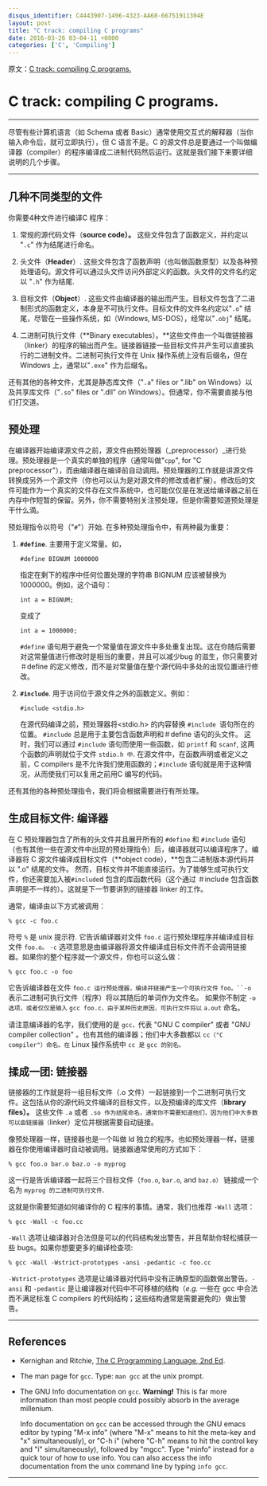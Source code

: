 ```yaml
---
disqus_identifier: C4443907-1496-4323-AA68-66751911304E
layout: post
title: "C track: compiling C programs"
date: 2016-03-26 03-04-11 +0800
categories: ['C', 'Compiling']
---
```

原文：[C track: compiling C programs.](http://courses.cms.caltech.edu/cs11/material/c/mike/misc/compiling_c.html)

# C track: compiling C programs.

* * *

尽管有些计算机语言（如 Schema 或者 Basic）通常使用交互式的解释器（当你输入命令后，就可立即执行），但 C 语言不是。C 的源文件总是要通过一个叫做编译器（compiler）的程序编译成二进制代码然后运行。这就是我们接下来要详细说明的几个步骤。

* * *

## 几种不同类型的文件

你需要4种文件进行编译C 程序：

1.  常规的源代码文件（**source code）。** 这些文件包含了函数定义，并约定以 "`.c`" 作为结尾进行命名。

2.  头文件（**Header**）. 这些文件包含了函数声明（也叫做函数原型）以及各种预处理语句。源文件可以通过头文件访问外部定义的函数。头文件的文件名约定以 "`.h`" 作为结尾.

3.  目标文件（**Object**）. 这些文件由编译器的输出而产生。目标文件包含了二进制形式的函数定义，本身是不可执行文件。目标文件的文件名约定以"`.o`" 结尾，尽管在一些操作系统，如（Windows, MS-DOS），经常以"`.obj`" 结尾。

4.  二进制可执行文件（**Binary executables）。**这些文件由一个叫做链接器（linker）的程序的输出而产生。链接器链接一些目标文件并产生可以直接执行的二进制文件。二进制可执行文件在 Unix 操作系统上没有后缀名，但在 Windows 上，通常以"`.exe`" 作为后缀名。 

还有其他的各种文件，尤其是静态库文件（"`.a`" files or ".lib" on Windows）以及共享库文件（"`.so`" files or ".dll" on Windows）。但通常，你不需要直接与他们打交道。

## 预处理

在编译器开始编译源文件之前，源文件由预处理器（_preprocessor）_进行处理。预处理器是一个真实的单独的程序（通常叫做"`cpp`", for "C preprocessor"），而由编译器在编译前自动调用。预处理器的工作就是讲源文件转换成另外一个源文件（你也可以认为是对源文件的修改或者扩展）。修改后的文件可能作为一个真实的文件存在文件系统中，也可能仅仅是在发送给编译器之前在内存中作短暂的保留。另外，你不需要特别关注预处理，但是你需要知道预处理是干什么滴。

预处理指令以符号（"`#`"）开始. 在多种预处理指令中，有两种最为重要：

1.  **`#define`**. 主要用于定义常量。如，

        #define BIGNUM 1000000

    指定在剩下的程序中任何位置处理的字符串 BIGNUM 应该被替换为 1000000。例如，这个语句：

        int a = BIGNUM;

    变成了

        int a = 1000000;

    `#define` 语句用于避免一个常量值在源文件中多处重复出现。这在你随后需要对这常量值进行修改时是相当的重要，并且可以减少bug 的滋生，你只需要对 ＃define 的定义修改，而不是对常量值在整个源代码中多处的出现位置进行修改。

2.  **`#include`**. 用于访问位于源文件之外的函数定义。例如：

        #include <stdio.h>

    在源代码编译之前，预处理器将<stdio.h> 的内容替换 `#include `语句所在的位置。 `#include` 总是用于主要包含函数声明和＃define 语句的头文件。 这时，我们可以通过 `#include` 语句而使用一些函数，如 `printf` 和 `scanf`, 这两个函数的声明就位于文件 `stdio.h 中`. 在源文件中，在函数声明或者定义之前，C compilers 是不允许我们使用函数的；`#include` 语句就是用于这种情况，从而使我们可以复用之前用C 编写的代码。

还有其他的各种预处理指令，我们将会根据需要进行有所处理。

## 生成目标文件: 编译器

在 C 预处理器包含了所有的头文件并且展开所有的 `#define` 和 `#include` 语句（也有其他一些在源文件中出现的预处理指令）后，编译器就可以编译程序了。编译器将 C 源文件编译成目标文件（**object code），**包含二进制版本源代码并以 ".o" 结尾的文件。 然而，目标文件并不能直接运行。为了能够生成可执行文件，你还需要加入被`#include`d 包含的库函数代码（这个通过 ＃include 包含函数声明是不一样的）。这就是下一节要讲到的链接器 linker 的工作。

通常，编译由以下方式被调用：

    % gcc -c foo.c

符号 `%` 是 unix 提示符. 它告诉编译器对文件 `foo.c` 运行预处理程序并编译成目标文件 `foo.o。` `-c` 选项意思是由编译器将源文件编译成目标文件而不会调用链接器。如果你的整个程序就一个源文件，你也可以这么做：

    % gcc foo.c -o foo

它告诉编译器在文件 `foo.c 运行预处理器，编译并链接产生一个可执行文件` `foo。``-o` 表示二进制可执行文件（程序）将以其随后的单词作为文件名。 如果你不制定 `-o 选项，或者仅仅是输入` `gcc foo.c，由于某种历史原因，可执行文件将以` `a.out` 命名。

请注意编译器的名字，我们使用的是 `gcc，`代表 "GNU C compiler" 或者 "GNU compiler collection" 。也有其他的编译器；他们中大多数都以 `cc（"C compiler"）命名。在` Linux 操作系统中 `cc 是` `gcc 的别名。`

## 揉成一团: 链接器

链接器的工作就是将一组目标文件（.o 文件）一起链接到一个二进制可执行文件。这包括从你的源代码文件编译的目标文件，以及预编译的库文件（**library files）。** 这些文件 `.a` 或者 `.so 作为结尾命名，通常你不需要知道他们，因为他们中大多数可以由链接器（`linker）定位并根据需要自动链接。

像预处理器一样，链接器也是一个叫做 ld 独立的程序。也如预处理器一样，链接器在你使用编译器时自动被调用。链接器通常使用的方式如下：

    % gcc foo.o bar.o baz.o -o myprog

这一行是告诉编译器一起将三个目标文件（`foo.o`, `bar.o`, and `baz.o）` 链接成一个名为 `myprog 的二进制可执行文件`. 

这就是你需要知道如何编译你的 C 程序的事情。通常，我们也推荐 `-Wall` 选项：

    % gcc -Wall -c foo.cc

`-Wall` 选项让编译器对合法但是可以的代码结构发出警告，并且帮助你轻松捕获一些 bugs。如果你想要更多的编译检查项:

    % gcc -Wall -Wstrict-prototypes -ansi -pedantic -c foo.cc

 `-Wstrict-prototypes` 选项是让编译器对代码中没有正确原型的函数做出警告。`-ansi` 和 `-pedantic` 是让编译器对代码中不可移植的结构（_e.g._ 一些在 gcc 中合法而不满足标准 C compilers 的代码结构；这些结构通常是需要避免的）做出警告。

* * *

## References

* Kernighan and Ritchie, [The C Programming Language, 2nd Ed](http://www.amazon.cn/C-Programming-Language-Kernighan-Brian-W/dp/0131103628/ref=sr_1_fkmr0_3?ie=UTF8&qid=1458935417&sr=8-3-fkmr0&keywords=The+C+Programming+Language%2C+2nd+Ed).

* The man page for `gcc`. Type:  `man gcc`   at the unix prompt.

* The GNU Info documentation on `gcc`.  **Warning!** This is far more information than most people could possibly absorb in the average millenium.

    Info documentation on `gcc` can be accessed through the GNU emacs editor by typing "M-x info" (where "M-x" means to hit the meta-key and "x" simultaneously), or "C-h i" (where "C-h" means to hit the control key and "i" simultaneously), followed by "mgcc<return>". Type "minfo<return>" instead for a quick tour of how to use info. You can also access the info documentation from the unix command line by typing  `info gcc`.

* * *
